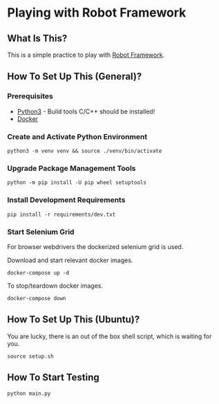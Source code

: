 # Playing with Robot Framework

## What Is This?

This is a simple practice to play with [Robot Framework](https://robotframework.org).

## How To Set Up This (General)?

### Prerequisites

* [Python3](https://www.python.org/) - Build tools C/C++ should be installed!
* [Docker](https://www.docker.com/)

### Create and Activate Python Environment

```commandline
python3 -m venv venv && source ./venv/bin/activate
```

### Upgrade Package Management Tools

```commandline
python -m pip install -U pip wheel setuptools
```

### Install Development Requirements

```commandline
pip install -r requirements/dev.txt
```

### Start Selenium Grid

For browser webdrivers the dockerized selenium grid is used.

Download and start relevant docker images.

```commandline
docker-compose up -d
```

To stop/teardown docker images.

```commandline
docker-compose down
```

## How To Set Up This (Ubuntu)?

You are lucky, there is an out of the box shell script, which is waiting for you.

```commandline
source setup.sh
```


## How To Start Testing

```commandline
python main.py
```
